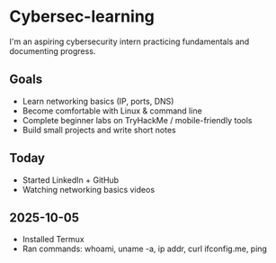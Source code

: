 # Cybersec-learning

I'm an aspiring cybersecurity intern practicing fundamentals and documenting progress.

## Goals
- Learn networking basics (IP, ports, DNS)
- Become comfortable with Linux & command line
- Complete beginner labs on TryHackMe / mobile-friendly tools
- Build small projects and write short notes

## Today
- Started LinkedIn + GitHub
- Watching networking basics videos

## 2025-10-05
- Installed Termux
- Ran commands: whoami, uname -a, ip addr, curl ifconfig.me, ping
